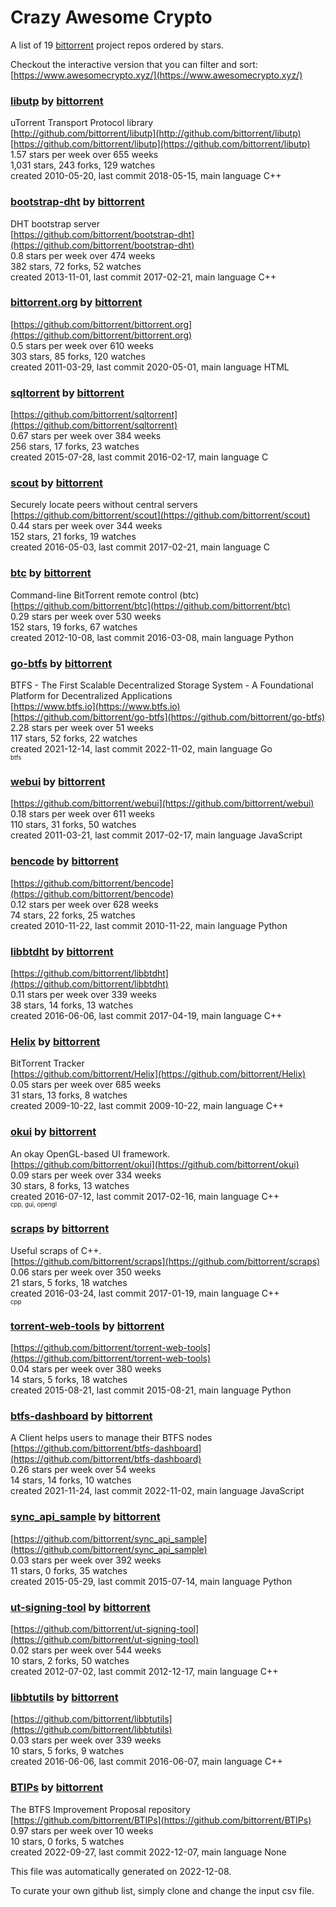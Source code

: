 # Crazy Awesome Crypto
A list of 19 [bittorrent](https://github.com/bittorrent) project repos ordered by stars.  

Checkout the interactive version that you can filter and sort: 
[https://www.awesomecrypto.xyz/](https://www.awesomecrypto.xyz/)  


### [libutp](https://github.com/bittorrent/libutp) by [bittorrent](https://github.com/bittorrent)  
uTorrent Transport Protocol library  
[http://github.com/bittorrent/libutp](http://github.com/bittorrent/libutp)  
[https://github.com/bittorrent/libutp](https://github.com/bittorrent/libutp)  
1.57 stars per week over 655 weeks  
1,031 stars, 243 forks, 129 watches  
created 2010-05-20, last commit 2018-05-15, main language C++  


### [bootstrap-dht](https://github.com/bittorrent/bootstrap-dht) by [bittorrent](https://github.com/bittorrent)  
DHT bootstrap server  
[https://github.com/bittorrent/bootstrap-dht](https://github.com/bittorrent/bootstrap-dht)  
0.8 stars per week over 474 weeks  
382 stars, 72 forks, 52 watches  
created 2013-11-01, last commit 2017-02-21, main language C++  


### [bittorrent.org](https://github.com/bittorrent/bittorrent.org) by [bittorrent](https://github.com/bittorrent)  
  
[https://github.com/bittorrent/bittorrent.org](https://github.com/bittorrent/bittorrent.org)  
0.5 stars per week over 610 weeks  
303 stars, 85 forks, 120 watches  
created 2011-03-29, last commit 2020-05-01, main language HTML  


### [sqltorrent](https://github.com/bittorrent/sqltorrent) by [bittorrent](https://github.com/bittorrent)  
  
[https://github.com/bittorrent/sqltorrent](https://github.com/bittorrent/sqltorrent)  
0.67 stars per week over 384 weeks  
256 stars, 17 forks, 23 watches  
created 2015-07-28, last commit 2016-02-17, main language C  


### [scout](https://github.com/bittorrent/scout) by [bittorrent](https://github.com/bittorrent)  
Securely locate peers without central servers  
[https://github.com/bittorrent/scout](https://github.com/bittorrent/scout)  
0.44 stars per week over 344 weeks  
152 stars, 21 forks, 19 watches  
created 2016-05-03, last commit 2017-02-21, main language C  


### [btc](https://github.com/bittorrent/btc) by [bittorrent](https://github.com/bittorrent)  
Command-line BitTorrent remote control (btc)  
[https://github.com/bittorrent/btc](https://github.com/bittorrent/btc)  
0.29 stars per week over 530 weeks  
152 stars, 19 forks, 67 watches  
created 2012-10-08, last commit 2016-03-08, main language Python  


### [go-btfs](https://github.com/bittorrent/go-btfs) by [bittorrent](https://github.com/bittorrent)  
BTFS - The First Scalable Decentralized Storage System - A Foundational Platform for Decentralized Applications  
[https://www.btfs.io](https://www.btfs.io)  
[https://github.com/bittorrent/go-btfs](https://github.com/bittorrent/go-btfs)  
2.28 stars per week over 51 weeks  
117 stars, 52 forks, 22 watches  
created 2021-12-14, last commit 2022-11-02, main language Go  
<sub><sup>btfs</sup></sub>


### [webui](https://github.com/bittorrent/webui) by [bittorrent](https://github.com/bittorrent)  
  
[https://github.com/bittorrent/webui](https://github.com/bittorrent/webui)  
0.18 stars per week over 611 weeks  
110 stars, 31 forks, 50 watches  
created 2011-03-21, last commit 2017-02-17, main language JavaScript  


### [bencode](https://github.com/bittorrent/bencode) by [bittorrent](https://github.com/bittorrent)  
  
[https://github.com/bittorrent/bencode](https://github.com/bittorrent/bencode)  
0.12 stars per week over 628 weeks  
74 stars, 22 forks, 25 watches  
created 2010-11-22, last commit 2010-11-22, main language Python  


### [libbtdht](https://github.com/bittorrent/libbtdht) by [bittorrent](https://github.com/bittorrent)  
  
[https://github.com/bittorrent/libbtdht](https://github.com/bittorrent/libbtdht)  
0.11 stars per week over 339 weeks  
38 stars, 14 forks, 13 watches  
created 2016-06-06, last commit 2017-04-19, main language C++  


### [Helix](https://github.com/bittorrent/Helix) by [bittorrent](https://github.com/bittorrent)  
BitTorrent Tracker   
[https://github.com/bittorrent/Helix](https://github.com/bittorrent/Helix)  
0.05 stars per week over 685 weeks  
31 stars, 13 forks, 8 watches  
created 2009-10-22, last commit 2009-10-22, main language C++  


### [okui](https://github.com/bittorrent/okui) by [bittorrent](https://github.com/bittorrent)  
An okay OpenGL-based UI framework.  
[https://github.com/bittorrent/okui](https://github.com/bittorrent/okui)  
0.09 stars per week over 334 weeks  
30 stars, 8 forks, 13 watches  
created 2016-07-12, last commit 2017-02-16, main language C++  
<sub><sup>cpp, gui, opengl</sup></sub>


### [scraps](https://github.com/bittorrent/scraps) by [bittorrent](https://github.com/bittorrent)  
Useful scraps of C++.  
[https://github.com/bittorrent/scraps](https://github.com/bittorrent/scraps)  
0.06 stars per week over 350 weeks  
21 stars, 5 forks, 18 watches  
created 2016-03-24, last commit 2017-01-19, main language C++  
<sub><sup>cpp</sup></sub>


### [torrent-web-tools](https://github.com/bittorrent/torrent-web-tools) by [bittorrent](https://github.com/bittorrent)  
  
[https://github.com/bittorrent/torrent-web-tools](https://github.com/bittorrent/torrent-web-tools)  
0.04 stars per week over 380 weeks  
14 stars, 5 forks, 18 watches  
created 2015-08-21, last commit 2015-08-21, main language Python  


### [btfs-dashboard](https://github.com/bittorrent/btfs-dashboard) by [bittorrent](https://github.com/bittorrent)  
A Client helps users to manage their BTFS nodes  
[https://github.com/bittorrent/btfs-dashboard](https://github.com/bittorrent/btfs-dashboard)  
0.26 stars per week over 54 weeks  
14 stars, 14 forks, 10 watches  
created 2021-11-24, last commit 2022-11-02, main language JavaScript  


### [sync_api_sample](https://github.com/bittorrent/sync_api_sample) by [bittorrent](https://github.com/bittorrent)  
  
[https://github.com/bittorrent/sync_api_sample](https://github.com/bittorrent/sync_api_sample)  
0.03 stars per week over 392 weeks  
11 stars, 0 forks, 35 watches  
created 2015-05-29, last commit 2015-07-14, main language Python  


### [ut-signing-tool](https://github.com/bittorrent/ut-signing-tool) by [bittorrent](https://github.com/bittorrent)  
  
[https://github.com/bittorrent/ut-signing-tool](https://github.com/bittorrent/ut-signing-tool)  
0.02 stars per week over 544 weeks  
10 stars, 2 forks, 50 watches  
created 2012-07-02, last commit 2012-12-17, main language C++  


### [libbtutils](https://github.com/bittorrent/libbtutils) by [bittorrent](https://github.com/bittorrent)  
  
[https://github.com/bittorrent/libbtutils](https://github.com/bittorrent/libbtutils)  
0.03 stars per week over 339 weeks  
10 stars, 5 forks, 9 watches  
created 2016-06-06, last commit 2016-06-07, main language C++  


### [BTIPs](https://github.com/bittorrent/BTIPs) by [bittorrent](https://github.com/bittorrent)  
The BTFS Improvement Proposal repository  
[https://github.com/bittorrent/BTIPs](https://github.com/bittorrent/BTIPs)  
0.97 stars per week over 10 weeks  
10 stars, 0 forks, 5 watches  
created 2022-09-27, last commit 2022-12-07, main language None  


This file was automatically generated on 2022-12-08.  

To curate your own github list, simply clone and change the input csv file.  